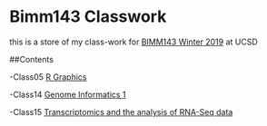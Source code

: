 # Bimm143 Classwork

this is a store of my class-work for [BIMM143 Winter 2019](https://bioboot.github.io/bimm143_W19/) at UCSD

##Contents

-Class05 [R Graphics](https://github.com/yyt002/bimm143/blob/master/class05/class05.md)

-Class14 [Genome Informatics 1](https://github.com/yyt002/bimm143/blob/master/class14/class14.md)

-Class15 [Transcriptomics and the analysis of RNA-Seq data](https://github.com/yyt002/bimm143/blob/master/class15/class15.md)
      
        
   
